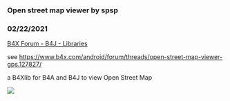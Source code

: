 ### Open street map viewer by spsp
### 02/22/2021
[B4X Forum - B4J - Libraries](https://www.b4x.com/android/forum/threads/127897/)

see <https://www.b4x.com/android/forum/threads/open-street-map-viewer-gps.127827/>  
  
a B4Xlib for B4A and B4J to view Open Street Map  
  
![](https://www.b4x.com/android/forum/attachments/108482)
